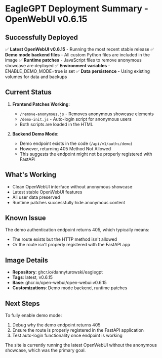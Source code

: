 # EagleGPT Deployment Summary - OpenWebUI v0.6.15

## Successfully Deployed

✅ **Latest OpenWebUI v0.6.15** - Running the most recent stable release
✅ **Demo mode backend files** - All custom Python files are included in the image
✅ **Runtime patches** - JavaScript files to remove anonymous showcase are deployed
✅ **Environment variables** - ENABLE_DEMO_MODE=true is set
✅ **Data persistence** - Using existing volumes for data and backups

## Current Status

1. **Frontend Patches Working**:
   - `/remove-anonymous.js` - Removes anonymous showcase elements
   - `/demo-init.js` - Auto-login script for anonymous users
   - Both scripts are loaded in the HTML

2. **Backend Demo Mode**:
   - Demo endpoint exists in the code (`/api/v1/auths/demo`)
   - However, returning 405 Method Not Allowed
   - This suggests the endpoint might not be properly registered with FastAPI

## What's Working

- Clean OpenWebUI interface without anonymous showcase
- Latest stable OpenWebUI features
- All user data preserved
- Runtime patches successfully hide anonymous content

## Known Issue

The demo authentication endpoint returns 405, which typically means:
- The route exists but the HTTP method isn't allowed
- Or the route isn't properly registered with the FastAPI app

## Image Details

- **Repository**: ghcr.io/dannyturowski/eaglegpt
- **Tags**: latest, v0.6.15
- **Base**: ghcr.io/open-webui/open-webui:v0.6.15
- **Customizations**: Demo mode backend, runtime patches

## Next Steps

To fully enable demo mode:
1. Debug why the demo endpoint returns 405
2. Ensure the route is properly registered in the FastAPI application
3. Test auto-login functionality once endpoint is working

The site is currently running the latest OpenWebUI without the anonymous showcase, which was the primary goal.